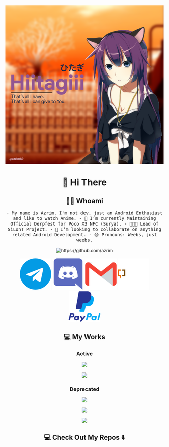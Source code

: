 <div align="center">
<img max-width="800" src="https://github.com/azrim/azrim/raw/master/assets/hiitagiiii.png"/>
</div>

<h1 align="center"> 👋 Hi There </h1>
<h2 align="center"> 👨‍💻 Whoami</h2>
<p align="center">
  <samp>
- My name is Azrim. I'm not dev, just an Android Enthusiast and like to watch Anime.
- 🔭 I’m currently Maintaining Official Derpfest for Poco X3 NFC (Surya).
- 👨🏼‍💻 Lead of SiLonT Project.
- 👯 I’m looking to collaborate on anything related Android Development.
- 😄 Pronouns: Weebs, just weebs.
  </samp>
  <br> <br>
  <img src="https://komarev.com/ghpvc/?username=azrim" alt="https://github.com/azrim" />
  <br> <br>
  <a href="https://t.me/azrim89"><img src="https://github.com/azrim/azrim/raw/master/assets/telegram.svg"/></a>
  <a href="https://t.me/azrim89"><img src="https://github.com/azrim/azrim/raw/master/assets/discord.svg"/></a>
  <a href="mailto:mirzaspc@gmail.com"><img src="https://github.com/azrim/azrim/raw/master/assets/gmail.svg"/></a>
  <a href="https://forum.xda-developers.com/member.php?u=5849399"><img src="https://github.com/azrim/azrim/raw/master/assets/xda.svg"/></a>
  <a href="https://paypal.me/azrim89"><img src="https://github.com/azrim/azrim/raw/master/assets/paypal.svg"/></a>
</p>

<h2 align="center">💻 My Works </h2>
<h3 align="center">Active</h3>
<p align="center"><a href="https://github.com/DerpFest-Devices/device_xiaomi_surya"><img src="https://github-readme-stats.vercel.app/api/pin/?username=DerpFest-Devices&repo=device_xiaomi_surya&hide_border=true&show_owner=false"></a></p>
<p align="center"><a href="https://github.com/silont-project/silont-clang"><img src="https://github-readme-stats.vercel.app/api/pin/?username=silont-project&repo=silont-clang&hide_border=true&show_owner=false"></a></p>
<h3 align="center">Deprecated</h3>
<p align="center"><a href="https://github.com/silont-project/kernel_xiaomi_ginkgo"><img src="https://github-readme-stats.vercel.app/api/pin/?username=silont-project&repo=kernel_xiaomi_ginkgo&hide_border=true&show_owner=false"></a></p>
<p align="center"><a href="https://github.com/silont-project/device_xiaomi_ginkgo"><img src="https://github-readme-stats.vercel.app/api/pin/?username=silont-project&repo=device_xiaomi_ginkgo&hide_border=true&show_owner=false"></a></p>
<p align="center"><a href="https://github.com/aone-id/aone-kangbot"><img src="https://github-readme-stats.vercel.app/api/pin/?username=aone-id&repo=aone-kangbot&hide_border=true&show_owner=false"></a></p>

<h2  align="center">💻 Check Out My Repos ⬇️ </h2>